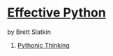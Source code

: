 # [Effective Python](https://www.bookdepository.com/Effective-Python-Brett-Slatkin/9780134034287)
by Brett Slatkin


1. [Pythonic Thinking](/01_pythonic_thinking.ipynb)